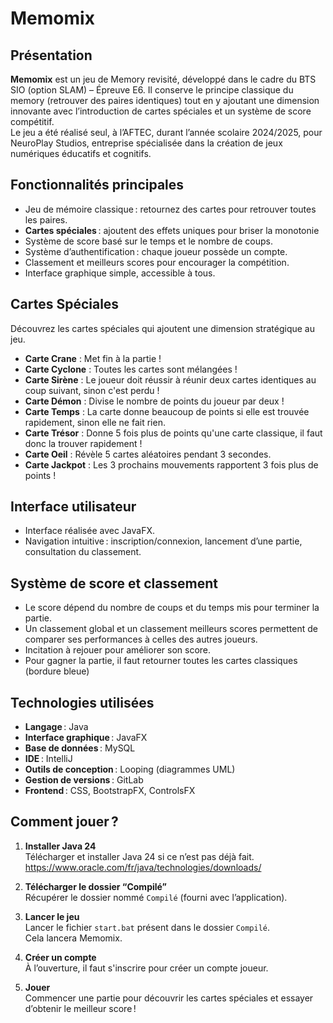 # Memomix

## Présentation

**Memomix** est un jeu de Memory revisité, développé dans le cadre du BTS SIO (option SLAM) – Épreuve E6. Il conserve le principe classique du memory (retrouver des paires identiques) tout en y ajoutant une dimension innovante avec l’introduction de cartes spéciales et un système de score compétitif.  
Le jeu a été réalisé seul, à l’AFTEC, durant l’année scolaire 2024/2025, pour NeuroPlay Studios, entreprise spécialisée dans la création de jeux numériques éducatifs et cognitifs.

## Fonctionnalités principales

- Jeu de mémoire classique : retournez des cartes pour retrouver toutes les paires.
- **Cartes spéciales** : ajoutent des effets uniques pour briser la monotonie
- Système de score basé sur le temps et le nombre de coups.
- Système d’authentification : chaque joueur possède un compte.
- Classement et meilleurs scores pour encourager la compétition.
- Interface graphique simple, accessible à tous.

## Cartes Spéciales

Découvrez les cartes spéciales qui ajoutent une dimension stratégique au jeu.

- **Carte Crane** : Met fin à la partie !
- **Carte Cyclone** : Toutes les cartes sont mélangées !
- **Carte Sirène** : Le joueur doit réussir à réunir deux cartes identiques au coup suivant, sinon c'est perdu !
- **Carte Démon** : Divise le nombre de points du joueur par deux !
- **Carte Temps** : La carte donne beaucoup de points si elle est trouvée rapidement, sinon elle ne fait rien.
- **Carte Trésor** : Donne 5 fois plus de points qu'une carte classique, il faut donc la trouver rapidement !
- **Carte Oeil** : Révèle 5 cartes aléatoires pendant 3 secondes.
- **Carte Jackpot** : Les 3 prochains mouvements rapportent 3 fois plus de points !

## Interface utilisateur

- Interface réalisée avec JavaFX.
- Navigation intuitive : inscription/connexion, lancement d’une partie, consultation du classement.

## Système de score et classement

- Le score dépend du nombre de coups et du temps mis pour terminer la partie.
- Un classement global et un classement meilleurs scores permettent de comparer ses performances à celles des autres joueurs.
- Incitation à rejouer pour améliorer son score.
- Pour gagner la partie, il faut retourner toutes les cartes classiques (bordure bleue)

## Technologies utilisées

- **Langage** : Java
- **Interface graphique** : JavaFX
- **Base de données** : MySQL
- **IDE** : IntelliJ
- **Outils de conception** : Looping (diagrammes UML)
- **Gestion de versions** : GitLab
- **Frontend** : CSS, BootstrapFX, ControlsFX

## Comment jouer ?

1. **Installer Java 24**  
   Télécharger et installer Java 24 si ce n’est pas déjà fait.  
   https://www.oracle.com/fr/java/technologies/downloads/

2. **Télécharger le dossier “Compilé”**  
   Récupérer le dossier nommé `Compilé` (fourni avec l’application).

3. **Lancer le jeu**  
   Lancer le fichier `start.bat` présent dans le dossier `Compilé`.  
   Cela lancera Memomix.

4. **Créer un compte**  
   À l’ouverture, il faut s'inscrire pour créer un compte joueur.

5. **Jouer**  
   Commencer une partie pour découvrir les cartes spéciales et essayer d’obtenir le meilleur score !
